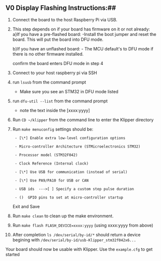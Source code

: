 ## V0 Display Flashing Instructions:##

1) Connect the board to the host Raspberry Pi via USB.
2) This step depends on if your board has firmware on it or not already:
	a}If you have a pre-flashed board:
		-Install the boot jumper and reset the board. This will put the board into DFU mode.
	
	b}If you have an unflashed board:
		- The MCU default's to DFU mode if there is no other firmware installed.
		
	confirm the board enters DFU mode in step 4
	
3) Connect to your host raspberry pi via SSH
4) run `lsusb` from the command prompt
	- Make sure you see an STM32 in DFU mode listed
5) run `dfu-util --list` from the command prompt
	- note the text inside the [xxxx:yyyy]
6) Run `CD ~/klipper` from the command line to enter the Klipper directory
7) Run `make menuconfig` settings should be:

		- [\*] Enable extra low-level configuration options 
 
		- Micro-controller Architecture (STMicroelectronics STM32)

		- Processor model (STM32F042)

		- Clock Reference (Internal clock)

		- [\*] Use USB for communication (instead of serial)

		- [\*] Use PA9/PA10 for USB or CAN

		- USB ids  --->[ ] Specify a custom step pulse duration

		- ()  GPIO pins to set at micro-controller startup 
	
	Exit and Save
8) Run `make clean` to clean up the make environment.
9) Run `make flash FLASH_DEVICE=xxxx:yyyy` (using xxxx:yyyy from above)
10) After completion `ls /dev/serial/by-id/*` should return a device begining with `/dev/serial/by-id/usb-Klipper_stm32f042x6...`

Your board should now be usable with Klipper. Use the `example.cfg` to get started
